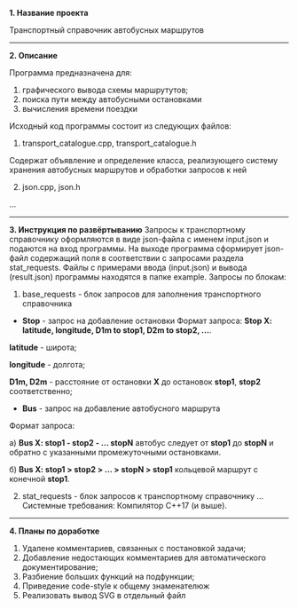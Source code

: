 **1. Название проекта**

Транспортный справочник автобусных маршрутов

------------

**2. Описание**

Программа предназначена для:
1. графического вывода схемы маршрутутов;
2. поиска пути между автобусными остановками
3. вычисления времени поездки

Исходный код программы состоит из следующих файлов:
1. transport_catalogue.cpp, transport_catalogue.h
 
Содержат объявление и определение класса, реализующего систему хранения автобусных маршрутов и обработки запросов к ней

2. json.cpp, json.h 

...

------------

**3. Инструкция по развёртыванию**
Запросы к транспортному справочнику оформляются в виде json-файла с именем input.json и подаются на вход программы.
На выходе программа сформирует json-файл содержащий поля в соответствии с запросами раздела stat_requests.
Файлы с примерами ввода (input.json) и вывода (result.json) программы находятся в папке example.
Запросы по блокам:
1)  base_requests - блок запросов для заполнения транспортного справочника
- **Stop** - запрос на добавление остановки
Формат запроса: **Stop X: latitude, longitude, D1m to stop1, D2m to stop2, ...**.

**latitude** - широта;

**longitude** - долгота;

**D1m,  D2m** - расстояние от остановки **X** до остановок **stop1**, **stop2** соответственно;

- **Bus** - запрос на добавление автобусного маршрута

Формат запроса: 

а) **Bus X: stop1 - stop2 - ... stopN** автобус следует от **stop1** до **stopN** и обратно с указанными промежуточными остановками.

б) **Bus X: stop1 > stop2 > ... > stopN > stop1** кольцевой маршрут с конечной **stop1**.

2)  stat_requests  - блок запросов к транспортному справочнику
...
Системные требования:
Компилятор C++17 (и выше).

------------

**4. Планы по доработке**
1. Удалене комментариев, связанных с постановкой задачи;
2. Добавление недостающих комментариев для автоматического документирование;
3. Разбиение больших функций на подфункции;
4. Приведение code-style к общему знаменателюж
5. Реализовать вывод SVG в отдельный файл

